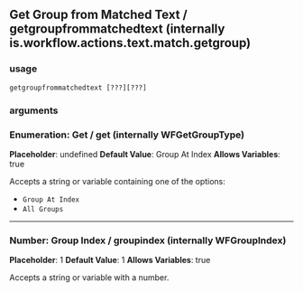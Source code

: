 
## Get Group from Matched Text / getgroupfrommatchedtext (internally is.workflow.actions.text.match.getgroup)

### usage
`getgroupfrommatchedtext [???][???]`

### arguments
### Enumeration: Get / get (internally WFGetGroupType)
**Placeholder**: undefined
**Default Value**: Group At Index
**Allows Variables**: true


Accepts a string 
or variable
containing one of the options:

- `Group At Index`
- `All Groups`
---
### Number: Group Index / groupindex (internally WFGroupIndex)
**Placeholder**: 1
**Default Value**: 1
**Allows Variables**: true


Accepts a string 
or variable
with a number.

